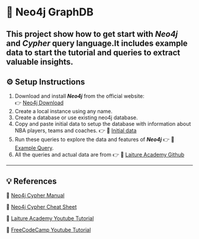 # :memo: Neo4j GraphDB

This project show how to get start with ***Neo4j*** and ***Cypher*** query language.It includes example data to start the tutorial and queries to extract valuable insights.
---

## ⚙️ Setup Instructions
1. Download and install ***Neo4j*** from the official website:  
👉 [Neo4j Download](https://neo4j.com/download/)
2. Create a local instance using any name.
3. Create a database or use existing neo4j database.
4. Copy and paste initial data to setup the database with information about NBA players, teams and coaches.
👉 :link: [Initial data](initial_data.cypher)
5. Run these queries to explore the data and features of  ***Neo4j***
👉 :link: [Example Query](example_query.cypher).
6. All the queries and actual data are from 👉 :link: [Laiture Academy Github](https://github.com/harblaith7/Neo4j-Crash-Course/tree/main)
---
## 💡 References

:link: [Neo4j Cypher Manual](https://neo4j.com/docs/cypher-manual/current/introduction/)

:link: [Neo4j Cypher Cheat Sheet](https://neo4j.com/docs/cypher-cheat-sheet/5/all/)

:link: [Laiture Academy Youtube Tutorial](https://www.youtube.com/watch?v=8jNPelugC2s&t=4362s)

:link: [FreeCodeCamp Youtube Tutorial](https://www.youtube.com/watch?v=_IgbB24scLI&t=914s)

